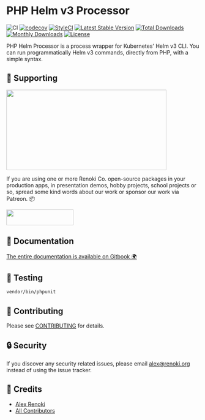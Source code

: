 PHP Helm v3 Processor
=====================

![CI](https://github.com/renoki-co/php-helm/workflows/CI/badge.svg?branch=master)
[![codecov](https://codecov.io/gh/renoki-co/php-helm/branch/master/graph/badge.svg)](https://codecov.io/gh/renoki-co/php-helm/branch/master)
[![StyleCI](https://github.styleci.io/repos/323445250/shield?branch=master)](https://github.styleci.io/repos/323445250)
[![Latest Stable Version](https://poser.pugx.org/renoki-co/php-helm/v/stable)](https://packagist.org/packages/renoki-co/php-helm)
[![Total Downloads](https://poser.pugx.org/renoki-co/php-helm/downloads)](https://packagist.org/packages/renoki-co/php-helm)
[![Monthly Downloads](https://poser.pugx.org/renoki-co/php-helm/d/monthly)](https://packagist.org/packages/renoki-co/php-helm)
[![License](https://poser.pugx.org/renoki-co/php-helm/license)](https://packagist.org/packages/renoki-co/php-helm)

PHP Helm Processor is a process wrapper for Kubernetes' Helm v3 CLI. You can run programmatically Helm v3 commands, directly from PHP, with a simple syntax.

## 🤝 Supporting

[<img src="https://github-content.s3.fr-par.scw.cloud/static/17.jpg" height="210" width="418" />](https://github-content.renoki.org/github-repo/17)

If you are using one or more Renoki Co. open-source packages in your production apps, in presentation demos, hobby projects, school projects or so, spread some kind words about our work or sponsor our work via Patreon. 📦

[<img src="https://c5.patreon.com/external/logo/become_a_patron_button.png" height="41" width="175" />](https://www.patreon.com/bePatron?u=10965171)

## 📃 Documentation

[The entire documentation is available on Gitbook 🌍](https://rennokki.gitbook.io/php-k8s/frameworks/php-helm)

## 🐛 Testing

``` bash
vendor/bin/phpunit
```

## 🤝 Contributing

Please see [CONTRIBUTING](CONTRIBUTING.md) for details.

## 🔒  Security

If you discover any security related issues, please email alex@renoki.org instead of using the issue tracker.

## 🎉 Credits

- [Alex Renoki](https://github.com/rennokki)
- [All Contributors](../../contributors)
